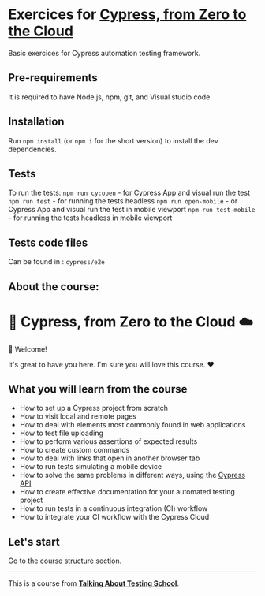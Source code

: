 # Exercices for [Cypress, from Zero to the Cloud](https://www.udemy.com/course/cypress-from-zero-to-the-cloud/)

Basic exercices for Cypress automation testing framework.

## Pre-requirements

It is required to have Node.js, npm, git, and Visual studio code

## Installation

Run `npm install` (or `npm i` for the short version) to install the dev dependencies.

## Tests

To run the tests:
`npm run cy:open` - for Cypress App and visual run the test
`npm run test` - for running the tests headless
`npm run open-mobile` - or Cypress App and visual run the test in mobile viewport
`npm run test-mobile` - for running the tests headless in mobile viewport

## Tests code files

Can be found in : `cypress/e2e`

## About the course:

# 🌲 Cypress, from Zero to the Cloud ☁️

👋 Welcome!

It's great to have you here. I'm sure you will love this course. ❤️

## What you will learn from the course

- How to set up a Cypress project from scratch
- How to visit local and remote pages
- How to deal with elements most commonly found in web applications
- How to test file uploading
- How to perform various assertions of expected results
- How to create custom commands
- How to deal with links that open in another browser tab
- How to run tests simulating a mobile device
- How to solve the same problems in different ways, using the [Cypress API](https://docs.cypress.io/api/table-of-contents)
- How to create effective documentation for your automated testing project
- How to run tests in a continuous integration (CI) workflow
- How to integrate your CI workflow with the Cypress Cloud

## Let's start

Go to the [course structure](./lessons/_course-structure_.md) section.

---

This is a course from [**Talking About Testing School**](https://udemy.com/user/walmyr).

